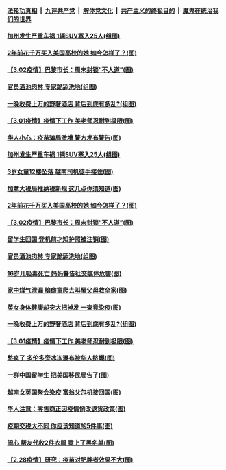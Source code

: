 ####  [法轮功真相](../../../../basic/blob/master/README.md?t=03031301) &nbsp;|&nbsp; [九评共产党](../../../../9ping.md/blob/master/README.md?t=03031301) &nbsp;|&nbsp; [解体党文化](../../../../jtdwh.md/blob/master/README.md?t=03031301)  &nbsp;|&nbsp; [共产主义的终极目的](../../../../gczydzjmd.md/blob/master/README.md?t=03031301) &nbsp;|&nbsp; [魔鬼在统治我们的世界](../../../../mgztzwmdsj.md/blob/master/README.md?t=03031301) 

#### [加州发生严重车祸 1辆SUV塞入25人(组图)](../pages/p3/964303.md?t=03031301) 

#### [2年前花千万买入美国高校的她 如今怎样了？(图)](../pages/p3/964298.md?t=03031301) 

#### [【3.02疫情】巴黎市长：周末封锁“不人道”(图)](../pages/p3/964292.md?t=03031301) 

#### [官员酒池肉林 专家跪舔洗地(组图)](../pages/p3/964263.md?t=03031301) 

#### [一晚收费上万的野奢酒店 背后到底有多乱?(组图)](../pages/p3/964170.md?t=03031301) 

#### [【3.01疫情】疫情下工作 美老师忍耐到极限(图)](../pages/p3/964165.md?t=03031301) 

#### [华人小心：疫苗骗局激增 警方发布警告(图)](../pages/p3/964340.md?t=03031301) 

#### [加州发生严重车祸 1辆SUV塞入25人(组图)](../pages/p3/964303.md?t=03031301) 

#### [3岁女童12楼坠落 越南司机徒手接住(图)](../pages/p3/964308.md?t=03031301) 

#### [加拿大税局推纳税新规 这几点你须知道(图)](../pages/p3/964305.md?t=03031301) 

#### [2年前花千万买入美国高校的她 如今怎样了？(图)](../pages/p3/964298.md?t=03031301) 

#### [【3.02疫情】巴黎市长：周末封锁“不人道”(图)](../pages/p3/964292.md?t=03031301) 

#### [留学生回国 登机前才知护照被注销(图)](../pages/p3/964265.md?t=03031301) 

#### [官员酒池肉林 专家跪舔洗地(组图)](../pages/p3/964263.md?t=03031301) 

#### [16岁儿吸毒死亡 妈妈警告社交媒体危害(图)](../pages/p3/964221.md?t=03031301) 

#### [家中煤气泄漏 脑瘫童爬去叫醒父母救全家(图)](../pages/p3/964218.md?t=03031301) 

#### [英女身体健康却突大把掉发 一查竟染疫(图)](../pages/p3/964182.md?t=03031301) 

#### [一晚收费上万的野奢酒店 背后到底有多乱?(组图)](../pages/p3/964170.md?t=03031301) 

#### [【3.01疫情】疫情下工作 美老师忍耐到极限(图)](../pages/p3/964165.md?t=03031301) 

#### [憋疯了 多伦多旁冰冻瀑布被华人挤爆(图)](../pages/p3/964152.md?t=03031301) 

#### [一群中国留学生 把美国移民局告了(图)](../pages/p3/964155.md?t=03031301) 

#### [越南女英国聚会染疫 富翁父包机接回国(图)](../pages/p3/964147.md?t=03031301) 

#### [华人注意：零售商正因疫情悄改退货政策(图)](../pages/p3/964096.md?t=03031301) 

#### [疫期交税大不同 你应该知道的5件事(图)](../pages/p3/964085.md?t=03031301) 

#### [闹心 帮友代收2件衣服 竟上了黑名单(图)](../pages/p3/964067.md?t=03031301) 

#### [【2.28疫情】研究：疫苗对肥胖者效果不大(图)](../pages/p3/964061.md?t=03031301) 


